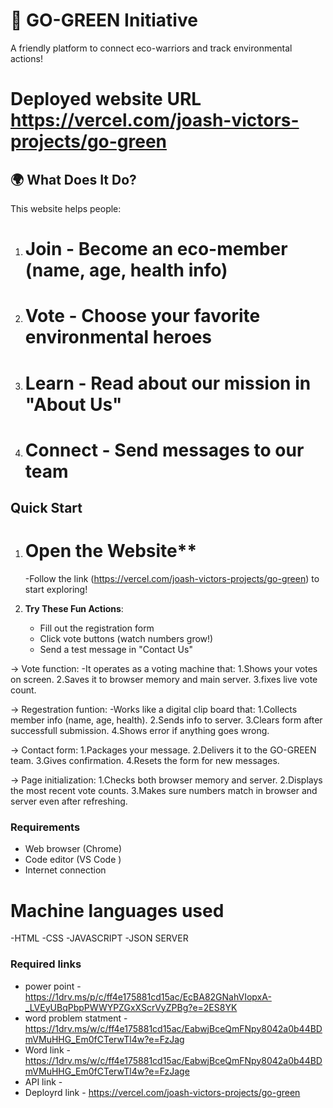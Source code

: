 # 🌿 GO-GREEN Initiative 

A friendly platform to connect eco-warriors and track environmental actions!

# Deployed website URL https://vercel.com/joash-victors-projects/go-green

## 🌍 What Does It Do?

This website helps people:
1. # Join  - Become an eco-member (name, age, health info)
2. # Vote - Choose your favorite environmental heroes 
3. # Learn - Read about our mission in "About Us"
4. # Connect - Send messages to our team 

##  Quick Start

1. # Open the Website**  
    -Follow the link (https://vercel.com/joash-victors-projects/go-green) to start exploring!

2. **Try These Fun Actions**:
   -  Fill out the registration form
   -  Click vote buttons (watch numbers grow!)
   -  Send a test message in "Contact Us"


-> Vote function:
   -It operates as a voting machine that:
   1.Shows your votes on screen.
   2.Saves it to browser memory and main server.
   3.fixes live vote count.

-> Regestration funtion:
    -Works like a digital clip board that:
    1.Collects member info (name, age, health).
    2.Sends info to server.
    3.Clears form after successfull submission.
    4.Shows error if anything goes wrong.

-> Contact form:
    1.Packages your message.
    2.Delivers it to the GO-GREEN team.
    3.Gives confirmation.
    4.Resets the form for new messages.
    
-> Page initialization:
    1.Checks both browser memory and server.
    2.Displays the most recent vote counts.
    3.Makes sure numbers match in browser and server even after refreshing.

    
### Requirements
- Web browser (Chrome)
- Code editor (VS Code )
- Internet connection

# Machine languages used 
-HTML
-CSS
-JAVASCRIPT
-JSON SERVER

### Required links
- power point - https://1drv.ms/p/c/ff4e175881cd15ac/EcBA82GNahVIopxA-_LVEyUBqPbpPWWYPZGxXScrVyZPBg?e=2ES8YK
- word problem statment - https://1drv.ms/w/c/ff4e175881cd15ac/EabwjBceQmFNpy8042a0b44BDmVMuHHG_Em0fCTerwTl4w?e=FzJag
- Word link - https://1drv.ms/w/c/ff4e175881cd15ac/EabwjBceQmFNpy8042a0b44BDmVMuHHG_Em0fCTerwTl4w?e=FzJage
- API link - 
- Deployrd link - https://vercel.com/joash-victors-projects/go-green